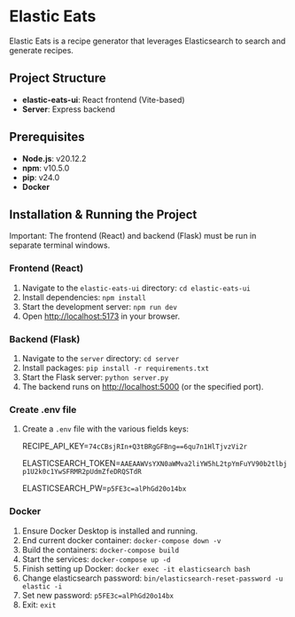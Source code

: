 # Elastic Eats

Elastic Eats is a recipe generator that leverages Elasticsearch to search and generate recipes.

## Project Structure

- **elastic-eats-ui**: React frontend (Vite-based)
- **Server**: Express backend

## Prerequisites

- **Node.js**: v20.12.2
- **npm**: v10.5.0
- **pip**: v24.0
- **Docker**

## Installation & Running the Project

Important: The frontend (React) and backend (Flask) must be run in separate terminal windows.

### Frontend (React)

1. Navigate to the `elastic-eats-ui` directory:
   ```cd elastic-eats-ui```
2. Install dependencies:
   ```npm install```
3. Start the development server:
   ```npm run dev```
4. Open [http://localhost:5173](http://localhost:5173) in your browser.

### Backend (Flask)

1. Navigate to the `server` directory:
   ```cd server```
2. Install packages:
   ```pip install -r requirements.txt```
3. Start the Flask server:
   ```python server.py```
4. The backend runs on [http://localhost:5000](http://localhost:5000) (or the specified port).

### Create .env file

1. Create a `.env` file with the various fields keys:
   
   RECIPE_API_KEY=```74cCBsjRIn+Q3tBRgGFBng==6qu7n1HlTjvzVi2r```

   ELASTICSEARCH_TOKEN=```AAEAAWVsYXN0aWMva2liYW5hL2tpYmFuYV90b2tlbjp1U2k0c1YwSFRMR2pUdmZfeDRQSTdR```

   ELASTICSEARCH_PW=```p5FE3c=alPhGd20o14bx```

### Docker

1. Ensure Docker Desktop is installed and running.
2. End current docker container:
   ```docker-compose down -v```
3. Build the containers:
   ```docker-compose build```
4. Start the services:
   ```docker-compose up -d```
5. Finish setting up Docker:
   ```docker exec -it elasticsearch bash```
6. Change elasticsearch password:
   ```bin/elasticsearch-reset-password -u elastic -i```
7. Set new password:
   ```p5FE3c=alPhGd20o14bx```
8. Exit:
   ```exit```
